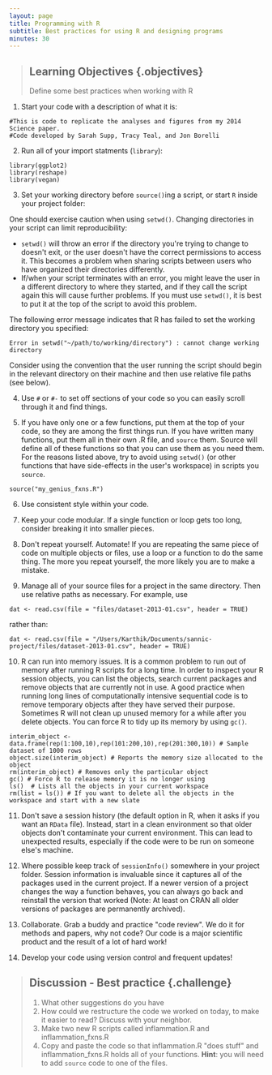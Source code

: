 ```yaml
---
layout: page
title: Programming with R
subtitle: Best practices for using R and designing programs
minutes: 30
---
```




> ## Learning Objectives {.objectives}
>
> Define some best practices when working with R

1. Start your code with a description of what it is:


~~~{.r}
#This is code to replicate the analyses and figures from my 2014 Science paper.
#Code developed by Sarah Supp, Tracy Teal, and Jon Borelli
~~~

2. Run all of your import statments (`library`):


~~~{.r}
library(ggplot2)
library(reshape)
library(vegan)
~~~

3. Set your working directory before `source()`ing a script, or start `R` inside your project folder:

One should exercise caution when using `setwd()`. Changing directories in your script can limit reproducibility:

* `setwd()` will throw an error if the directory you're trying to change to doesn't exit, or the user doesn't have the correct permissions to access it. This becomes a problem when sharing scripts between users who have organized their directories differently.
* If/when your script terminates with an error, you might leave the user in a different directory to where they started, and if they call the script again this will cause further problems. If you must use `setwd()`, it is best to put it at the top of the script to avoid this problem.

The following error message indicates that R has failed to set the working directory you specified:

```
Error in setwd("~/path/to/working/directory") : cannot change working directory
```

Consider using the convention that the user running the script should begin in the relevant directory on their machine and then use relative file paths (see below).

4. Use `#` or `#-` to set off sections of your code so you can easily scroll through it and find things.

5. If you have only one or a few functions, put them at the top of your code, so they are among the first things run. If you have written many functions, put them all in their own .R file, and `source` them. Source will define all of these functions so that you can use them as you need them. For the reasons listed above, try to avoid using `setwd()` (or other functions that have side-effects in the user's workspace) in scripts you `source`.


~~~{.r}
source("my_genius_fxns.R")
~~~

6. Use consistent style within your code.

7. Keep your code modular. If a single function or loop gets too long, consider breaking it into smaller pieces.

8. Don't repeat yourself. Automate! If you are repeating the same piece of code on multiple objects or files, use a loop or a function to do the same thing. The more you repeat yourself, the more likely you are to make a mistake.

9. Manage all of your source files for a project in the same directory. Then use relative paths as necessary. For example, use


~~~{.r}
dat <- read.csv(file = "files/dataset-2013-01.csv", header = TRUE)
~~~

rather than:


~~~{.r}
dat <- read.csv(file = "/Users/Karthik/Documents/sannic-project/files/dataset-2013-01.csv", header = TRUE)
~~~

10. R can run into memory issues. It is a common problem to run out of memory after running R scripts for a long time. In order to inspect your R session objects, you can list the objects, search current packages and remove objects that are currently not in use. A good practice when running long lines of computationally intensive sequential code is to remove temporary objects after they have served their purpose. Sometimes R will not clean up unused memory for a while after you delete objects. You can force R to tidy up its memory by using `gc()`.

~~~{.r}
interim_object <- data.frame(rep(1:100,10),rep(101:200,10),rep(201:300,10)) # Sample dataset of 1000 rows
object.size(interim_object) # Reports the memory size allocated to the object
rm(interim_object) # Removes only the particular object
gc() # Force R to release memory it is no longer using
ls()  # Lists all the objects in your current workspace
rm(list = ls()) # If you want to delete all the objects in the workspace and start with a new slate
~~~

11. Don't save a session history (the default option in R, when it asks if you want an `RData` file). Instead, start in a clean environment so that older objects don't contaminate your current environment. This can lead to unexpected results, especially if the code were to be run on someone else's machine.

12. Where possible keep track of `sessionInfo()` somewhere in your project folder. Session information is invaluable since it captures all of the packages used in the current project. If a newer version of a project changes the way a function behaves, you can always go back and reinstall the version that worked (Note: At least on CRAN all older versions of packages are permanently archived).

13. Collaborate. Grab a buddy and practice "code review". We do it for methods and papers, why not code? Our code is a major scientific product and the result of a lot of hard work!

14. Develop your code using version control and frequent updates!

> ## Discussion - Best practice {.challenge}
>
> 1. What other suggestions do you have
> 2. How could we restructure the code we worked on today, to make it easier to read? Discuss with your neighbor.
> 3. Make two new R scripts called inflammation.R and inflammation_fxns.R
> 4. Copy and paste the code so that inflammation.R "does stuff" and inflammation_fxns.R holds all of your functions. __Hint__: you will need to add `source` code to one of the files.

